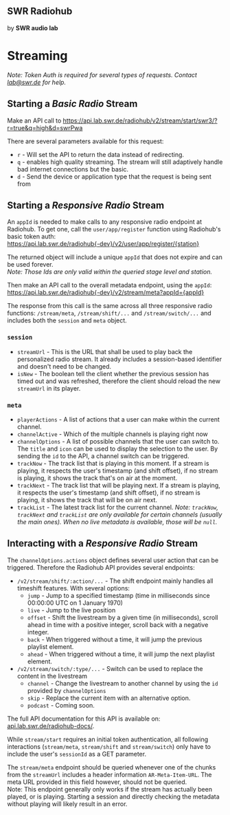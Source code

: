 ## SWR Radiohub
by **SWR audio lab**

# Streaming
_Note: Token Auth is required for several types of requests. Contact lab@swr.de for help._

## Starting a _Basic Radio_ Stream

Make an API call to
https://api.lab.swr.de/radiohub/v2/stream/start/swr3/?r=true&q=high&d=swrPwa

There are several parameters available for this request:  
- `r` - Will set the API to return the data instead of redirecting.  
- `q` - enables high quality streaming. The stream will still adaptively handle bad internet connections but the basic.  
- `d` - Send the device or application type that the request is being sent from


## Starting a _Responsive Radio_ Stream

An `appId` is needed to make calls to any responsive radio endpoint at Radiohub. To get one, call the `user/app/register` function using Radiohub's basic token auth:  
https://api.lab.swr.de/radiohub{-dev}/v2/user/app/register/{station}  

The returned object will include a unique `appId` that does not expire and can be used forever.  
_Note: Those Ids are only valid within the queried stage level and station._


Then make an API call to the overall metadata endpoint, using the `appId`:
https://api.lab.swr.de/radiohub{-dev}/v2/stream/meta?appId={appId}  

The response from this call is the same across all three responsive radio functions: `/stream/meta`, `/stream/shift/...` and `/stream/switch/...` and includes both the `session` and `meta` object.

### `session`
- `streamUrl` - This is the URL that shall be used to play back the personalized radio stream. It already includes a session-based identifier and doesn't need to be changed.
- `isNew` - The boolean tell the client whether the previous session has timed out and was refreshed, therefore the client should reload the new `streamUrl` in its player.

### `meta`
- `playerActions` - A list of actions that a user can make within the current channel.
- `channelActive` - Which of the multiple channels is playing right now
- `channelOptions` - A list of possible channels that the user can switch to. The `title` and `icon` can be used to display the selection to the user. By sending the `id` to the API, a channel switch can be triggered.
- `trackNow` - The track list that is playing in this moment. If a stream is playing, it respects the user's timestamp (and shift offset), if no stream is playing, it shows the track that's on air at the moment.
- `trackNext` - The track list that will be playing next. If a stream is playing, it respects the user's timestamp (and shift offset), if no stream is playing, it shows the track that will be on air next.
- `trackList` - The latest track list for the current channel.
_Note: `trackNow`, `trackNext` and `trackList` are only available for certain channels (usually the main ones). When no live metadata is available, those will be `null`._


## Interacting with a _Responsive Radio_ Stream

The `channelOptions.actions` object defines several user action that can be triggered. Therefore the Radiohub API provides several endpoints:
- `/v2/stream/shift/:action/...` - The shift endpoint mainly handles all timeshift features. With several options:
  - `jump` - Jump to a specified timestamp (time in milliseconds since 00:00:00 UTC on 1 January 1970)
  - `live` - Jump to the live position
  - `offset` - Shift the livestream by a given time (in milliseconds), scroll ahead in time with a positive integer, scroll back with a negative integer.
  - `back` - When triggered without a time, it will jump the previous playlist element.
  - `ahead` - When triggered without a time, it will jump the next playlist element.
- `/v2/stream/switch/:type/...` - Switch can be used to replace the content in the livestream
  - `channel` - Change the livestream to another channel by using the `id` provided by `channelOptions`
  - `skip` - Replace the current item with an alternative option.
  - `podcast` - Coming soon.

The full API documentation for this API is available on: [api.lab.swr.de/radiohub-docs/](https://api.lab.swr.de/radiohub-docs/).  

While `stream/start` requires an initial token authentication, all following interactions (`stream/meta`, `stream/shift` and `stream/switch`) only have to include the user's `sessionId` as a GET parameter.  

The `stream/meta` endpoint should be queried whenever one of the chunks from the `streamUrl` includes a header information `AR-Meta-Item-URL`. The meta URL provided in this field however, should not be queried.  
Note: This endpoint generally only works if the stream has actually been played, or is playing. Starting a session and directly checking the metadata without playing will likely result in an error.

